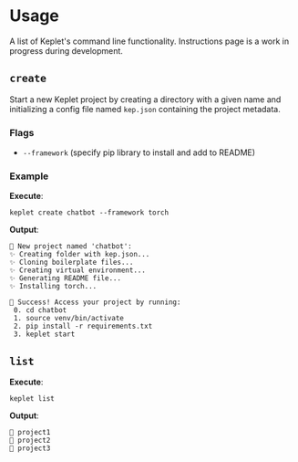 # Usage
A list of Keplet's command line functionality. Instructions page is a work in progress during development.

## `create`
Start a new Keplet project by creating a directory with a given name and initializing a config file named `kep.json`
containing the project metadata.

### Flags
- `--framework` (specify pip library to install and add to README)

### Example
**Execute**: 

`keplet create chatbot --framework torch`

**Output**:

```
🤖 New project named 'chatbot':
✨ Creating folder with kep.json...
✨ Cloning boilerplate files...
✨ Creating virtual environment...
✨ Generating README file...
✨ Installing torch...

🤖 Success! Access your project by running:
 0. cd chatbot
 1. source venv/bin/activate
 2. pip install -r requirements.txt
 3. keplet start
```

## `list`
**Execute**: 

`keplet list`

**Output**:

```
🤖 project1
🤖 project2
🤖 project3
```